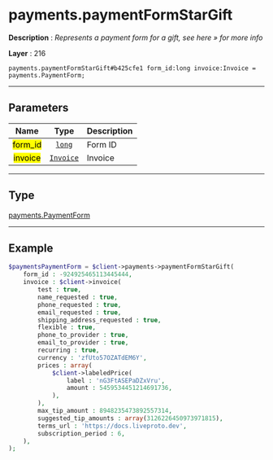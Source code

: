 # payments.paymentFormStarGift

**Description** : *Represents a payment form for a gift, see here &raquo; for more info*

**Layer** : 216

```tl
payments.paymentFormStarGift#b425cfe1 form_id:long invoice:Invoice = payments.PaymentForm;
```

---

## Parameters

| Name | Type | Description |
| :---: | :---: | :--- |
| <mark>form_id</mark> | [`long`](type/long) | Form ID |
| <mark>invoice</mark> | [`Invoice`](type/Invoice) | Invoice |

---

## Type

[payments.PaymentForm](type/payments.PaymentForm)

---

## Example

```php
$paymentsPaymentForm = $client->payments->paymentFormStarGift(
	form_id : -924925465113445444,
	invoice : $client->invoice(
		test : true,
		name_requested : true,
		phone_requested : true,
		email_requested : true,
		shipping_address_requested : true,
		flexible : true,
		phone_to_provider : true,
		email_to_provider : true,
		recurring : true,
		currency : 'zfUto57OZATdEM6Y',
		prices : array(
			$client->labeledPrice(
				label : 'nG3FtASEPaDZxVru',
				amount : 5459534451214691736,
			),
		),
		max_tip_amount : 8948235473892557314,
		suggested_tip_amounts : array(3126226450973971815),
		terms_url : 'https://docs.liveproto.dev',
		subscription_period : 6,
	),
);
```